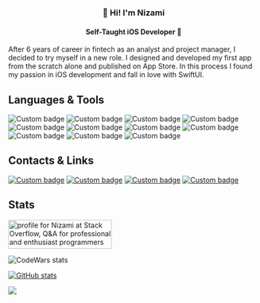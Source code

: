 <h3 align="center">👋 Hi! I'm Nizami</h3>
<h4 align="center">Self-Taught iOS Developer </h4>

<p align="leading">After 6 years of career in fintech as an analyst and project manager, I decided to try myself in a new role. I designed and developed my first app from the scratch alone and published on App Store. In this process I found my passion in iOS development and fall in love with SwiftUI.</p>

<h2 align="leading">Languages & Tools</h2>
<p align="leading">
<img alt="Custom badge" src="https://img.shields.io/badge/Swift-black?style=for-the-badge&logo=swift">
<img alt="Custom badge" src="https://img.shields.io/badge/Swiftui-black?style=for-the-badge&logo=swift&logoColor=blue">
<img alt="Custom badge" src="https://img.shields.io/badge/Combine-black?style=for-the-badge&logo=swift&logoColor=purple">
<img alt="Custom badge" src="https://img.shields.io/badge/xcode-black?style=for-the-badge&logo=xcode">
<img alt="Custom badge" src="https://img.shields.io/badge/App%20Store%20Connect-black?style=for-the-badge&logo=app-store">
<img alt="Custom badge" src="https://img.shields.io/badge/git-black?style=for-the-badge&logo=git">
<img alt="Custom badge" src="https://img.shields.io/badge/figma-black?style=for-the-badge&logo=figma">
<img alt="Custom badge" src="https://img.shields.io/badge/HIG-black?style=for-the-badge&logo=apple">
<img alt="Custom badge" src="https://img.shields.io/badge/jira-black?style=for-the-badge&logo=jira">
<img alt="Custom badge" src="https://img.shields.io/badge/CloudKit%20Console-black?style=for-the-badge">
<img alt="Custom badge" src="https://img.shields.io/badge/sql-black?style=for-the-badge&logo">
</p>

<h2 align="leading">Contacts & Links</h2>
<p align="leading">
<a href="https://www.linkedin.com/in/nizamitagiyev/"><img alt="Custom badge" src="https://img.shields.io/badge/LinkedIn-black?style=for-the-badge&logo=LinkedIn&logoColor=blue"></a>
<a href="https://t.me/The_Perfect_Legend"><img alt="Custom badge" src="https://img.shields.io/badge/Telegram-black?style=for-the-badge&logo=Telegram"></a>
<a href="https://apple.co/3EoaaDN"><img alt="Custom badge" src="https://img.shields.io/badge/App%20Store-black?style=for-the-badge&logo=app-store"></a>
<a href="https://www.instagram.com/hustla_la_vista/"><img alt="Custom badge" src="https://img.shields.io/badge/Instagram-black?style=for-the-badge&logo=Instagram"></a>
</p>

<h2 align="leading">Stats</h2>

<a href="https://stackoverflow.com/users/14737138/nizami"><img src="https://stackoverflow.com/users/flair/14737138.png?theme=dark" width="208" height="58" alt="profile for Nizami at Stack Overflow, Q&amp;A for professional and enthusiast programmers" title="profile for Nizami at Stack Overflow, Q&amp;A for professional and enthusiast programmers"></a>

![CodeWars stats](https://www.codewars.com/users/The_Perfect_Legend/badges/large)

[![GitHub stats](https://github-readme-stats.vercel.app/api?username=ThePerfectLegend&count_private=true&show_icons=true&theme=algolia&hide_title=true&include_all_commits=true)](https://github.com/ThePerfectLegend/github-readme-stats)

<p align="leading"> <img src="https://komarev.com/ghpvc/?username=ThePerfectLegend&style=for-the-badge&label=Profile%20views&=flat&color=blueviolet" /> </p>

<!--
**ThePerfectLegend/ThePerfectLegend** is a ✨ _special_ ✨ repository because its `README.md` (this file) appears on your GitHub profile.

Here are some ideas to get you started:

- 🔭 I’m currently working on ...
- 🌱 I’m currently learning ...
- 👯 I’m looking to collaborate on ...
- 🤔 I’m looking for help with ...
- 💬 Ask me about ...
- 📫 How to reach me: ...
- 😄 Pronouns: ...
- ⚡ Fun fact: ...

<h5 align="leading">iOS Technologies & Frameworks</h5>
<p align="leading">
<img alt="Custom badge" src="https://img.shields.io/badge/Foundation-black?style=for-the-badge&logo=framework">
<img alt="Custom badge" src="https://img.shields.io/badge/CoreData-black?style=for-the-badge&logo=framework">
<img alt="Custom badge" src="https://img.shields.io/badge/Combine-black?style=for-the-badge&logo=framework">
<img alt="Custom badge" src="https://img.shields.io/badge/URLSession-black?style=for-the-badge&logo=framework">
<img alt="Custom badge" src="https://img.shields.io/badge/MapKit-black?style=for-the-badge&logo=framework">
<img alt="Custom badge" src="https://img.shields.io/badge/CoreLocation-black?style=for-the-badge&logo=framework">
<img alt="Custom badge" src="https://img.shields.io/badge/CloudKit-black?style=for-the-badge&logo=framework">
<img alt="Custom badge" src="https://img.shields.io/badge/UserDefaults-black?style=for-the-badge&logo=framework">
</p>
-->
